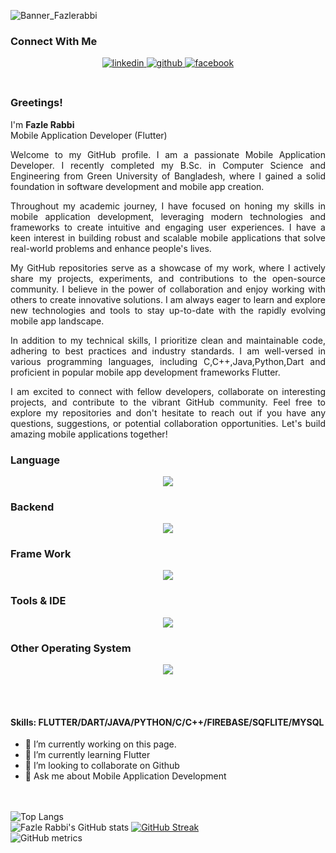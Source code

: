 ![Banner_Fazlerabbi](https://github.com/fazlerabbishuvobd/fazlerabbi-shuvo/assets/118497272/a1a4fdbe-e2cc-4f37-a5d3-5aab84ca1221)
<br>

### Connect With Me  
<div align="center">
<a href="https://www.linkedin.com/in/fazlerabbishuvo79/" target="_blank">
<img src=https://img.shields.io/badge/linkedin-%231E77B5.svg?&style=for-the-badge&logo=linkedin&logoColor=white alt=linkedin style="margin-bottom: 5px;" />
</a>
 <a href="https://github.com/fazlerabbi-shuvo" target="_blank">
<img src=https://img.shields.io/badge/github-%2324292e.svg?&style=for-the-badge&logo=github&logoColor=white alt=github style="margin-bottom: 5px;" />
</a>
<a href="https://www.facebook.com/fazlerabbi.shuvo.73932/" target="_blank">
<img src=https://img.shields.io/badge/facebook-%232E87FB.svg?&style=for-the-badge&logo=facebook&logoColor=white alt=facebook style="margin-bottom: 5px;" />
</a>  
</div>  
<br/>  

### Greetings!
I'm <b>Fazle Rabbi</b> <br>
Mobile Application Developer (Flutter)

<div style="text-align: justify"> 
Welcome to my GitHub profile. 
I am a passionate Mobile Application Developer. I recently completed my B.Sc. in Computer Science and Engineering from Green University of Bangladesh, where I gained a solid foundation in software development and mobile app creation.

Throughout my academic journey, I have focused on honing my skills in mobile application development, leveraging modern technologies and frameworks to create intuitive and engaging user experiences. I have a keen interest in building robust and scalable mobile applications that solve real-world problems and enhance people's lives.

My GitHub repositories serve as a showcase of my work, where I actively share my projects, experiments, and contributions to the open-source community. I believe in the power of collaboration and enjoy working with others to create innovative solutions. I am always eager to learn and explore new technologies and tools to stay up-to-date with the rapidly evolving mobile app landscape.

In addition to my technical skills, I prioritize clean and maintainable code, adhering to best practices and industry standards. I am well-versed in various programming languages, including C,C++,Java,Python,Dart and proficient in popular mobile app development frameworks Flutter.

I am excited to connect with fellow developers, collaborate on interesting projects, and contribute to the vibrant GitHub community. Feel free to explore my repositories and don't hesitate to reach out if you have any questions, suggestions, or potential collaboration opportunities. Let's build amazing mobile applications together!
</div>


### Language 
<p align="center">
  <a href="https://skillicons.dev">
    <img src="https://skillicons.dev/icons?i=c,cpp,python,java,dart,javascript,bash"/>
  </a>
</p>

### Backend 
<p align="center">
  <a href="https://skillicons.dev">
    <img src="https://skillicons.dev/icons?i=mysql,firebase,"/>
  </a>
</p>

### Frame Work
<p align="center">
  <a href="https://skillicons.dev">
    <img src="https://skillicons.dev/icons?i=flutter"/>
  </a>
</p>

### Tools & IDE
<p align="center">
  <a href="https://skillicons.dev">
    <img src="https://skillicons.dev/icons?i=androidstudio,vscode,eclipse"/>
  </a>
</p>

### Other Operating System
<p align="center">
  <a href="https://skillicons.dev">
    <img src="https://skillicons.dev/icons?i=linux"/>
  </a>
</p>

<br><br>

#### Skills: FLUTTER/DART/JAVA/PYTHON/C/C++/FIREBASE/SQFLITE/MYSQL

- 🔭 I’m currently working on this page. 
- 🌱 I’m currently learning Flutter 
- 👯 I’m looking to collaborate on Github 
- 💬 Ask me about Mobile Application Development 

<br><br>
![Top Langs](https://github-readme-stats.vercel.app/api/top-langs/?username=fazlerabbishuvobd&theme=tokyonight)<br> 
![Fazle Rabbi's GitHub stats](https://github-readme-stats.vercel.app/api?username=fazlerabbishuvobd&show_icons=true&theme=transparent)
[![GitHub Streak](https://streak-stats.demolab.com/?user=fazlerabbishuvobd&theme=highcontrast)](https://git.io/streak-stats) <br>
![GitHub metrics](https://metrics.lecoq.io/fazlerabbishuvobd) <br>


  
